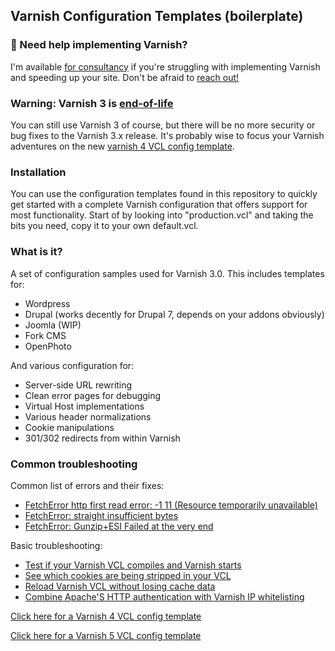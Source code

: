 ## Varnish Configuration Templates (boilerplate)

### 🚀 Need help implementing Varnish?

I'm available [for consultancy](https://ma.ttias.be/consultancy/) if you're struggling with implementing Varnish and speeding up your site. Don't be afraid to [reach out!](https://ma.ttias.be/consultancy/)

### Warning: Varnish 3 is [end-of-life](https://ma.ttias.be/varnish-cache-3-0-is-end-of-life/)

You can still use Varnish 3 of course, but there will be no more security or bug fixes to the Varnish 3.x release. It's probably wise to focus your Varnish adventures on the new [varnish 4 VCL config template](https://ma.ttias.be/varnish-4-0-0-released-together-with-configuration-templates/).


### Installation

You can use the configuration templates found in this repository to quickly get started with a complete Varnish configuration that offers support for most functionality. Start of by looking into "production.vcl" and taking the bits you need, copy it to your own default.vcl.

### What is it?

A set of configuration samples used for Varnish 3.0. This includes templates for:
* Wordpress
* Drupal (works decently for Drupal 7, depends on your addons obviously)
* Joomla (WIP)
* Fork CMS
* OpenPhoto

And various configuration for:

* Server-side URL rewriting
* Clean error pages for debugging
* Virtual Host implementations
* Various header normalizations
* Cookie manipulations
* 301/302 redirects from within Varnish

### Common troubleshooting

Common list of errors and their fixes:

* [FetchError http first read error: -1 11 (Resource temporarily unavailable)](https://ma.ttias.be/varnish-fetcherror-http-first-read-error-1-11-resource-temporarily-unavailable/)
* [FetchError: straight insufficient bytes](https://ma.ttias.be/varnish-fetcherror-straight-insufficient-bytes/)
* [FetchError: Gunzip+ESI Failed at the very end](https://ma.ttias.be/varnish-fetcherror-testgunzip-gunzip-esi-failed-very-end/)

Basic troubleshooting:

* [Test if your Varnish VCL compiles and Varnish starts](https://ma.ttias.be/varnish-running-in-foreground-but-fails-to-run-as-servicedaemon/)
* [See which cookies are being stripped in your VCL](https://ma.ttias.be/varnish-tip-see-cookies-stripped-vcl/)
* [Reload Varnish VCL without losing cache data](https://ma.ttias.be/reload-varnish-vcl-without-losing-cache-data/)
* [Combine Apache'S HTTP authentication with Varnish IP whitelisting](https://ma.ttias.be/apache-http-authentication-with-x-forwarded-for-ip-whitelisting-in-varnish/)

[Click here for a Varnish 4 VCL config template](https://github.com/mattiasgeniar/varnish-4.0-configuration-templates)

[Click here for a Varnish 5 VCL config template](https://github.com/mattiasgeniar/varnish-5.0-configuration-templates)
